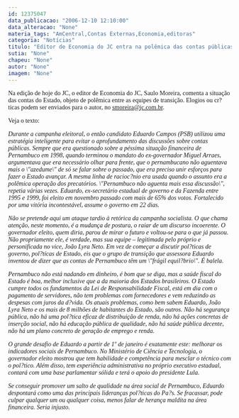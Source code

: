 ```yaml
---
id: 12375047
data_publicacao: "2006-12-10 12:10:00"
data_alteracao: "None"
materia_tags: "AmCentral,Contas Externas,Economia,editoras"
categoria: "Notícias"
titulo: "Editor de Economia do JC entra na polêmica das contas públicas"
sutia: "None"
chapeu: "None"
autor: "None"
imagem: "None"
---
```

<p><P><FONT face=Verdana>Na edição de hoje do JC, o editor de Economia do JC, Saulo Moreira, comenta a situação das contas do Estado, objeto de polêmica entre as equipes de transição. Elogios ou cr?ticas podem ser enviados para o autor, no </FONT><A href=\"mailto:smoreira@jc.com.br\"><FONT face=Verdana>smoreira@jc.com.br</FONT></A><FONT face=Verdana>.</FONT></P></p>
<p><P><FONT face=Verdana>Veja o texto:</FONT></P><I></p>
<p><P><FONT face=Verdana>Durante a campanha eleitoral, o então candidato Eduardo Campos (PSB) utilizou uma estratégia inteligente para evitar o aprofundamento das discussões sobre contas públicas. Sempre que era questionado sobre a péssima situação financeira de Pernambuco em 1998, quando terminou o mandato do ex-governador Miguel Arraes, argumentava que era necessário olhar para frente, que o pernambucano não aguentava mais o \"azedume\" de só se falar sobre o passado, que era preciso unir esforços para fazer o Estado avançar. A mesma linha de racioc?nio era usada quando o assunto era a polêmica operação dos precatórios. \"Pernambuco não aguenta mais essa discussão\", repetia várias vezes. Eduardo, ex-secretário estadual de governo e da Fazenda entre 1995 e 1999, foi eleito em novembro passado com mais de 65% dos votos. Fortalecido por uma vitória incontestável, assume o governo em 22 dias. </FONT></P></p>
<p><P><FONT face=Verdana>Não se pretende aqui um ataque tardio à retórica da campanha socialista. O que chama atenção, neste momento, é a mudança de postura, o raiar de um discurso incoerente. O governador eleito, quem diria, parou de mirar o futuro e voltou-se para o que já passou. Não propriamente ele, é verdade, mas sua equipe – legitimada pelo próprio e personificada no vice, João Lyra Neto. Em vez de começar a discutir pol?ticas de governo, pol?ticas de Estado, eis que o grupo de transição que assessora Eduardo inventou de dizer que as contas de Pernambuco têm um \"frágil equil?brio\". É balela. </FONT></P></p>
<p><P><FONT face=Verdana>Pernambuco não está nadando em dinheiro, é bom que se diga, mas a saúde fiscal do Estado é boa, melhor inclusive que a da maioria dos Estados brasileiros. O Estado cumpre todos os fundamentos da Lei de Responsabilidade Fiscal, está em dia com o pagamento de servidores, não tem problemas com fornecedores e vem reduzindo as despesas com juros da d?vida. Os atuais problemas, como bem sabem Eduardo, João Lyra Neto e os mais de 8 milhões de habitantes do Estado, são outros. Não há segurança pública, não há uma pol?tica eficaz de distribuição de renda, não há ações concretas de inserção social, não há educação pública de qualidade, não há saúde pública decente, não há um plano concreto de geração de emprego e renda. </FONT></P></p>
<p><P><FONT face=Verdana>O grande desafio de Eduardo a partir de 1º de janeiro é exatamente este: melhorar os indicadores sociais de Pernambuco. No Ministério de Ciência e Tecnologia, o governador eleito mostrou que tem habilidade e competência para mesclar o técnico com o pol?tico. Além disso, tem experiência administrativa no próprio executivo estadual, contará com uma base parlamentar sólida e terá o apoio do presidente Lula. </FONT></P></p>
<p><P><FONT face=Verdana>Se conseguir promover um salto de qualidade na área social de Pernambuco, Eduardo despontará como uma das principais lideranças pol?ticas do Pa?s. Se fracassar, pode culpar qualquer um ou qualquer coisa, menos falar de herança maldita na área financeira. Seria injusto. </FONT></P></I> </p>
